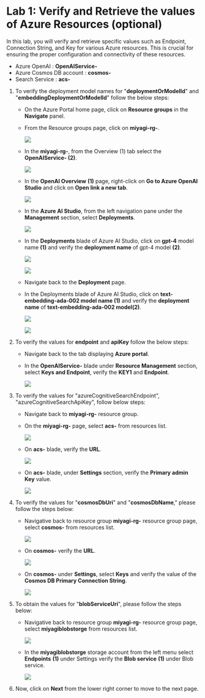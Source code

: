 # Lab 1: Verify and Retrieve the values of Azure Resources (optional)

In this lab, you will verify and retrieve specific values such as Endpoint, Connection String, and Key for various Azure resources. This is crucial for ensuring the proper configuration and connectivity of these resources.

   - Azure OpenAI : **OpenAIService-<inject key="DeploymentID" enableCopy="false"/>** 
   - Azure Cosmos DB account : **cosmos-<inject key="DeploymentID" enableCopy="false"/>**
   - Search Service : **acs-<inject key="DeploymentID" enableCopy="false"/>**

1. To verify the deployment model names for "**deploymentOrModelId**" and "**embeddingDeploymentOrModelId**" follow the below steps:
   
      - On the Azure Portal home page, click on **Resource groups** in the **Navigate** panel.

      - From the Resource groups page, click on **miyagi-rg-<inject key="DeploymentID" enableCopy="false"/>**.

         ![](./Media/miyagi-image7.png)

      - In the **miyagi-rg-<inject key="DeploymentID" enableCopy="false"/>**, from the Overview (1) tab select the **OpenAIService-<inject key="DeploymentID" enableCopy="false"/> (2)**.

        ![](./Media/miyagi-image118.png)

      - In the **OpenAI Overview** **(1)** page, right-click on **Go to Azure OpenAI Studio** and click on **Open link a new tab**.

         ![](./Media/miyagi-image10.png)
   
      - In the **Azure AI Studio**, from the left navigation pane under the **Management** section, select **Deployments**.

           ![](./Media/miyagi-image119.png)
        
      - In the **Deployments** blade of Azure AI Studio, click on **gpt-4** model name **(1)** and verify the **deployment name** of gpt-4 model **(2)**.

          ![](./Media/miyagi-image(12).png)
        
          ![](./Media/miyagi-image(13).png)
      
      -  Navigate back to the **Deployment** page.

      - In the Deployments blade of Azure AI Studio, click on **text-embedding-ada-002 model name (1)** and verify the **deployment name** of **text-embedding-ada-002 model(2)**.
        
         ![](./Media/miyagi-image(14).png)

         ![](./Media/miyagi-image(15).png)

1. To verify the values for **endpoint** and **apiKey** follow the below steps:

   -  Navigate back to the tab displaying **Azure portal**. 

   -  In the **OpenAIService-<inject key="DeploymentID" enableCopy="false"/>** blade under **Resource Management** section, select **Keys and Endpoint**, verify the **KEY1** and **Endpoint**.
     
      ![](./Media/miyagi-image16.png)

1. To verify the values for  "azureCognitiveSearchEndpoint", "azureCognitiveSearchApiKey", follow below steps:
   
   - Navigate back to **miyagi-rg-<inject key="DeploymentID" enableCopy="false"/>** resource group.

   - On the **miyagi-rg-<inject key="DeploymentID" enableCopy="false"/>** page, select **acs-<inject key="DeploymentID" enableCopy="false"/>** from resources list.

      ![](./Media/miyagi-image110.png)
 
   - On **acs-<inject key="DeploymentID" enableCopy="false"/>** blade, verify the **URL**.
   
      ![](./Media/miyagi-image111.png)

   - On **acs-<inject key="DeploymentID" enableCopy="false"/>** blade, under **Settings** section, verify the **Primary admin Key** value.
   
      ![](./Media/miyagi-image112.png)

1. To verify the values for "**cosmosDbUri**" and "**cosmosDbName**," please follow the steps below:

   - Navigative back to resource group **miyagi-rg-<inject key="DeploymentID" enableCopy="false"/>** resource group page, select **cosmos-<inject key="DeploymentID" enableCopy="false"/>** from resources list.

     ![](./Media/miyagi-image113.png)
     
   - On **cosmos-<inject key="DeploymentID" enableCopy="false"/>** verify the **URL**.
     
     ![](./Media/miyagi-image114.png)

   - On **cosmos-<inject key="DeploymentID" enableCopy="false"/>** under **Settings**, select **Keys** and verify the value of the **Cosmos DB Primary Connection String**.

     ![](./Media/miyagi-image115.png)

1. To obtain the values for  "**blobServiceUri**", please follow the steps below:

   - Navigative back to resource group **miyagi-rg-<inject key="DeploymentID" enableCopy="false"/>** resource group page, select **miyagiblobstorge<inject key="DeploymentID" enableCopy="false"/>** from resources list.

     ![](./Media/miyagi-image116.png)

   - In the **miyagiblobstorge<inject key="DeploymentID" enableCopy="false"/>** storage account from the left menu select **Endpoints** **(1)** under Settings verify the **Blob service** **(1)** under Blob service.

     ![](./Media/miyagi-image117.png)

1. Now, click on **Next** from the lower right corner to move to the next page.
